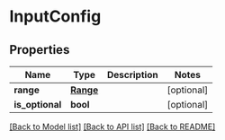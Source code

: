 # InputConfig

## Properties
Name | Type | Description | Notes
------------ | ------------- | ------------- | -------------
**range** | [**Range**](Range.md) |  | [optional] 
**is_optional** | **bool** |  | [optional] 

[[Back to Model list]](../README.md#documentation-for-models) [[Back to API list]](../README.md#documentation-for-api-endpoints) [[Back to README]](../README.md)


